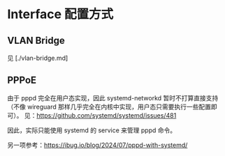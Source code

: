 # Interface 配置方式

## VLAN Bridge

见 [./vlan-bridge.md]

## PPPoE

由于 pppd 完全在用户态实现，因此 systemd-networkd 暂时不打算直接支持（不像 wireguard 那样几乎完全在内核中实现，用户态只需要执行一些配置即可）。
见：https://github.com/systemd/systemd/issues/481

因此，实际只能使用 systemd 的 service 来管理 pppd 命令。

另一项参考：https://ibug.io/blog/2024/07/pppd-with-systemd/

